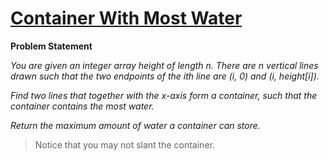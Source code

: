 # [Container With Most Water](https://leetcode.com/problems/container-with-most-water/description/)

**Problem Statement**

_You are given an integer array height of length n. There are n vertical lines drawn such that the two endpoints of the ith line are (i, 0) and (i, height[i])._

_Find two lines that together with the x-axis form a container, such that the container contains the most water._

_Return the maximum amount of water a container can store._

> Notice that you may not slant the container.
